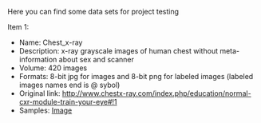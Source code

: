 Here you can find some data sets for project testing

Item 1:
* Name: Chest_x-ray
* Description: x-ray grayscale images of human chest without meta-information about sex and scanner
* Volume: 420 images
* Formats: 8-bit jpg for images and 8-bit png for labeled images (labeled images names end is @ sybol)
* Original link: http://www.chestx-ray.com/index.php/education/normal-cxr-module-train-your-eye#!1
* Samples: [Image](https://github.com/pi-null-mezon/OpenIST/blob/master/Datasets/Chest_x-ray/1-10-500-500-100.jpg)   
